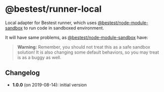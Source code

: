 # @bestest/runner-local

Local adapter for Bestest runner, which uses [@bestest/node-module-sandbox](https://www.npmjs.com/package/@bestest/node-module-sandbox) to run code in sandboxed environment.

It will have same problems, as [@bestest/node-module-sandbox](https://www.npmjs.com/package/@bestest/node-module-sandbox) have:

> 
> **Warning:**
> Remember, you should not treat this as a safe sandbox solution!
> It is also changing some default behaviors, so you may treat is as a buggy as well.
> 

## Changelog

* **1.0.0** (on 2019-08-14): initial version
